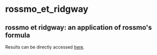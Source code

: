 # rossmo_et_ridgway

## rossmo et ridgway: an application of rossmo's formula

Results can be directly accessed [here](https://aufdemarbeitsmarkt.github.io/rossmo_et_ridgway/application_of_rossmo_formula.html).